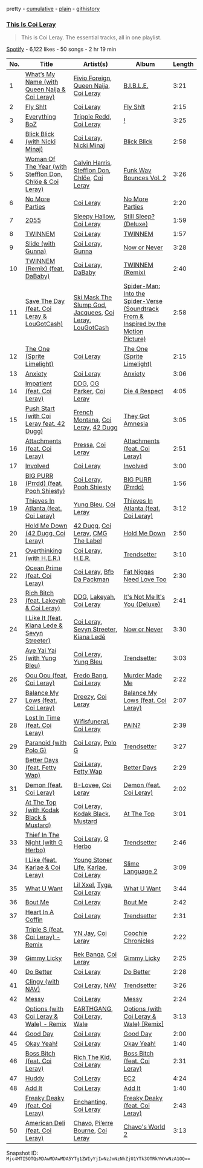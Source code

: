 pretty - [cumulative](/playlists/cumulative/37i9dQZF1DZ06evO3TuhDH.md) - [plain](/playlists/plain/37i9dQZF1DZ06evO3TuhDH) - [githistory](https://github.githistory.xyz/mackorone/spotify-playlist-archive/blob/main/playlists/plain/37i9dQZF1DZ06evO3TuhDH)

### [This Is Coi Leray](https://open.spotify.com/playlist/37i9dQZF1DZ06evO3TuhDH)

> This is Coi Leray\. The essential tracks, all in one playlist.

[Spotify](https://open.spotify.com/user/spotify) - 6,122 likes - 50 songs - 2 hr 19 min

| No. | Title | Artist(s) | Album | Length |
|---|---|---|---|---|
| 1 | [What’s My Name \(with Queen Naija & Coi Leray\)](https://open.spotify.com/track/5m4TMhR7wQQGxelJa7lToQ) | [Fivio Foreign](https://open.spotify.com/artist/14CHVeJGrR5xgUGQFV5BVM), [Queen Naija](https://open.spotify.com/artist/3nViOFa3kZW8OMSNOzwr98), [Coi Leray](https://open.spotify.com/artist/6AMd49uBDJfhf30Ak2QR5s) | [B.I.B.L.E.](https://open.spotify.com/album/6np2Ix6RidhSseqw2dZovP) | 3:21 |
| 2 | [Fly Sh!t](https://open.spotify.com/track/3HbMXSKuTdKWChpvMIKhg5) | [Coi Leray](https://open.spotify.com/artist/6AMd49uBDJfhf30Ak2QR5s) | [Fly Sh!t](https://open.spotify.com/album/38tlAzTpYRs5lL14yBjLxj) | 2:15 |
| 3 | [Everything BoZ](https://open.spotify.com/track/1WnKJJKMtnmPdvFGOxcRVZ) | [Trippie Redd](https://open.spotify.com/artist/6Xgp2XMz1fhVYe7i6yNAax), [Coi Leray](https://open.spotify.com/artist/6AMd49uBDJfhf30Ak2QR5s) | [!](https://open.spotify.com/album/11vLnrFGWQRbonR6wFuCf8) | 3:25 |
| 4 | [Blick Blick \(with Nicki Minaj\)](https://open.spotify.com/track/7LczcBaamU9pTkV4Cl9NyX) | [Coi Leray](https://open.spotify.com/artist/6AMd49uBDJfhf30Ak2QR5s), [Nicki Minaj](https://open.spotify.com/artist/0hCNtLu0JehylgoiP8L4Gh) | [Blick Blick](https://open.spotify.com/album/0UiZQvEgPpnPV6fuvmWTKf) | 2:58 |
| 5 | [Woman Of The Year \(with Stefflon Don, Chlöe & Coi Leray\)](https://open.spotify.com/track/2Tg6UGiplOTWZalFj1eY6y) | [Calvin Harris](https://open.spotify.com/artist/7CajNmpbOovFoOoasH2HaY), [Stefflon Don](https://open.spotify.com/artist/2ExGrw6XpbtUAJHTLtUXUD), [Chlöe](https://open.spotify.com/artist/1FtBEIWAwvw5ymBen5GICR), [Coi Leray](https://open.spotify.com/artist/6AMd49uBDJfhf30Ak2QR5s) | [Funk Wav Bounces Vol\. 2](https://open.spotify.com/album/49DV9eFp2xTdtO7veew5xS) | 3:26 |
| 6 | [No More Parties](https://open.spotify.com/track/3R6wLBD4oU6op8L4YfMho9) | [Coi Leray](https://open.spotify.com/artist/6AMd49uBDJfhf30Ak2QR5s) | [No More Parties](https://open.spotify.com/album/5pPKR7VufPAbF18RUYB0eP) | 2:20 |
| 7 | [2055](https://open.spotify.com/track/0VhA1feaHVoftAyZ5fGGHA) | [Sleepy Hallow](https://open.spotify.com/artist/6EPlBSH2RSiettczlz7ihV), [Coi Leray](https://open.spotify.com/artist/6AMd49uBDJfhf30Ak2QR5s) | [Still Sleep? \(Deluxe\)](https://open.spotify.com/album/0ZjOFfItjIA9YbzhERRIBr) | 1:59 |
| 8 | [TWINNEM](https://open.spotify.com/track/3oE2HPoP7DCgxhrqjAosZY) | [Coi Leray](https://open.spotify.com/artist/6AMd49uBDJfhf30Ak2QR5s) | [TWINNEM](https://open.spotify.com/album/0Am2vQjzogt7wnXMzzC8Mr) | 1:57 |
| 9 | [Slide \(with Gunna\)](https://open.spotify.com/track/5zYmGeAGeqM4pA4jb64NHI) | [Coi Leray](https://open.spotify.com/artist/6AMd49uBDJfhf30Ak2QR5s), [Gunna](https://open.spotify.com/artist/2hlmm7s2ICUX0LVIhVFlZQ) | [Now or Never](https://open.spotify.com/album/1H9q5lbH1sO7Xn1W27Ms8G) | 3:28 |
| 10 | [TWINNEM \(Remix\) \(feat\. DaBaby\)](https://open.spotify.com/track/21hKipgjcM6JL2mmoUKrQi) | [Coi Leray](https://open.spotify.com/artist/6AMd49uBDJfhf30Ak2QR5s), [DaBaby](https://open.spotify.com/artist/4r63FhuTkUYltbVAg5TQnk) | [TWINNEM \(Remix\)](https://open.spotify.com/album/6nyv0dtJ2Om5xkkCsIvCZd) | 2:40 |
| 11 | [Save The Day \(feat\. Coi Leray & LouGotCash\)](https://open.spotify.com/track/0vkzRCT7wzqWCFJw5TN1MQ) | [Ski Mask The Slump God](https://open.spotify.com/artist/2rhFzFmezpnW82MNqEKVry), [Jacquees](https://open.spotify.com/artist/4tMm1dU6Gn04VAZ9ClHcIZ), [Coi Leray](https://open.spotify.com/artist/6AMd49uBDJfhf30Ak2QR5s), [LouGotCash](https://open.spotify.com/artist/1Sz0VZ2PxcZPD2qRIX9GSK) | [Spider\-Man: Into the Spider\-Verse \(Soundtrack From & Inspired by the Motion Picture\)](https://open.spotify.com/album/35s58BRTGAEWztPo9WqCIs) | 2:58 |
| 12 | [The One \(Sprite Limelight\)](https://open.spotify.com/track/22Xi8off2rIqT1kwTZXKPW) | [Coi Leray](https://open.spotify.com/artist/6AMd49uBDJfhf30Ak2QR5s) | [The One \(Sprite Limelight\)](https://open.spotify.com/album/6UF46ZzBvi3EiXDZmtwyXV) | 2:15 |
| 13 | [Anxiety](https://open.spotify.com/track/7ewmy2XLAnCAwUsYw4MiUl) | [Coi Leray](https://open.spotify.com/artist/6AMd49uBDJfhf30Ak2QR5s) | [Anxiety](https://open.spotify.com/album/0qpJG5o7TzjB6x5kfKMLa7) | 3:06 |
| 14 | [Impatient \(feat\. Coi Leray\)](https://open.spotify.com/track/5LE8xsgXORBCV70UKd7ywp) | [DDG](https://open.spotify.com/artist/0WK3H9OErSn5zKOkOV5egm), [OG Parker](https://open.spotify.com/artist/5hhgghBFkLDdMn93GW4x3I), [Coi Leray](https://open.spotify.com/artist/6AMd49uBDJfhf30Ak2QR5s) | [Die 4 Respect](https://open.spotify.com/album/4TzzpYnIMI8opSO9koKKVG) | 4:05 |
| 15 | [Push Start \(with Coi Leray feat\. 42 Dugg\)](https://open.spotify.com/track/5DnubkVCDDFfcejkhtnM79) | [French Montana](https://open.spotify.com/artist/6vXTefBL93Dj5IqAWq6OTv), [Coi Leray](https://open.spotify.com/artist/6AMd49uBDJfhf30Ak2QR5s), [42 Dugg](https://open.spotify.com/artist/45gHcnDnMC15sgx3VL7ROG) | [They Got Amnesia](https://open.spotify.com/album/0dMCnf42bF5BSLhDr2EMyl) | 3:05 |
| 16 | [Attachments \(feat\. Coi Leray\)](https://open.spotify.com/track/4nyRXQQkM69kmaxiyCKMCr) | [Pressa](https://open.spotify.com/artist/5olrQpDroHT7sjmYWMLivy), [Coi Leray](https://open.spotify.com/artist/6AMd49uBDJfhf30Ak2QR5s) | [Attachments \(feat\. Coi Leray\)](https://open.spotify.com/album/6CMpc5ukVsV1HJUWwLMHBJ) | 2:51 |
| 17 | [Involved](https://open.spotify.com/track/4Zj2W1HdImJ9mN779m9jHt) | [Coi Leray](https://open.spotify.com/artist/6AMd49uBDJfhf30Ak2QR5s) | [Involved](https://open.spotify.com/album/2UL9j77BeQLGS9IMoh5SUv) | 3:00 |
| 18 | [BIG PURR \(Prrdd\) \(feat\. Pooh Shiesty\)](https://open.spotify.com/track/5byWPNSh2hi0ULmDxBgLyV) | [Coi Leray](https://open.spotify.com/artist/6AMd49uBDJfhf30Ak2QR5s), [Pooh Shiesty](https://open.spotify.com/artist/5F1aAS1duwlzExnPs3l2Xe) | [BIG PURR \(Prrdd\)](https://open.spotify.com/album/4I7EKdVEB8S9LjRfNoOV0o) | 1:56 |
| 19 | [Thieves In Atlanta \(feat\. Coi Leray\)](https://open.spotify.com/track/0O6vnplGquhXRh0Zghyr8w) | [Yung Bleu](https://open.spotify.com/artist/3KNIG74xSTc3dj0TRy7pGX), [Coi Leray](https://open.spotify.com/artist/6AMd49uBDJfhf30Ak2QR5s) | [Thieves In Atlanta \(feat\. Coi Leray\)](https://open.spotify.com/album/5NaBcPMcvwIRCLw3wjlkod) | 3:12 |
| 20 | [Hold Me Down \(42 Dugg, Coi Leray\)](https://open.spotify.com/track/3RXjFdXvbIIydnkrCKIjcA) | [42 Dugg](https://open.spotify.com/artist/45gHcnDnMC15sgx3VL7ROG), [Coi Leray](https://open.spotify.com/artist/6AMd49uBDJfhf30Ak2QR5s), [CMG The Label](https://open.spotify.com/artist/3rO1KMi81CCLjSjkImNtrA) | [Hold Me Down](https://open.spotify.com/album/3ZnMKPhpgpTwXRSrXZ4XEm) | 2:50 |
| 21 | [Overthinking \(with H.E.R.\)](https://open.spotify.com/track/5IaKG7RVFKddipzaOeide9) | [Coi Leray](https://open.spotify.com/artist/6AMd49uBDJfhf30Ak2QR5s), [H.E.R.](https://open.spotify.com/artist/3Y7RZ31TRPVadSFVy1o8os) | [Trendsetter](https://open.spotify.com/album/5diRNQUhdOVkGo8TbWnMIx) | 3:10 |
| 22 | [Ocean Prime \(feat\. Coi Leray\)](https://open.spotify.com/track/17lzuZ03enjlAQ8RHBx3aN) | [Coi Leray](https://open.spotify.com/artist/6AMd49uBDJfhf30Ak2QR5s), [Bfb Da Packman](https://open.spotify.com/artist/3C1bStPNVIPmGIrORT5OlF) | [Fat Niggas Need Love Too](https://open.spotify.com/album/5OtBIO7dEq9iupw2BbIS9D) | 2:30 |
| 23 | [Rich Bitch \(feat\. Lakeyah & Coi Leray\)](https://open.spotify.com/track/0KIxQnTtdBtQmLA3oXzFEB) | [DDG](https://open.spotify.com/artist/0WK3H9OErSn5zKOkOV5egm), [Lakeyah](https://open.spotify.com/artist/77gMBvQ2frbQAPyCeoYGm7), [Coi Leray](https://open.spotify.com/artist/6AMd49uBDJfhf30Ak2QR5s) | [It's Not Me It's You \(Deluxe\)](https://open.spotify.com/album/4JUp6qReEgKfOP76grq6v0) | 2:41 |
| 24 | [I Like It \(feat\. Kiana Lede & Sevyn Streeter\)](https://open.spotify.com/track/6C1yG7dmGZQcIxtHADDLeS) | [Coi Leray](https://open.spotify.com/artist/6AMd49uBDJfhf30Ak2QR5s), [Sevyn Streeter](https://open.spotify.com/artist/6If57j6e3TXXk0HiLcIZca), [Kiana Ledé](https://open.spotify.com/artist/7jZMxhsB8djyIbYmoiJSTs) | [Now or Never](https://open.spotify.com/album/1H9q5lbH1sO7Xn1W27Ms8G) | 3:30 |
| 25 | [Aye Yai Yai \(with Yung Bleu\)](https://open.spotify.com/track/2QODQZUTSvhdAdXvQO418e) | [Coi Leray](https://open.spotify.com/artist/6AMd49uBDJfhf30Ak2QR5s), [Yung Bleu](https://open.spotify.com/artist/3KNIG74xSTc3dj0TRy7pGX) | [Trendsetter](https://open.spotify.com/album/5diRNQUhdOVkGo8TbWnMIx) | 3:03 |
| 26 | [Oou Oou \(feat\. Coi Leray\)](https://open.spotify.com/track/64lcp0LwdQLvxxsgYaGOqd) | [Fredo Bang](https://open.spotify.com/artist/4yTmEo2clwWq2jwelvqgVv), [Coi Leray](https://open.spotify.com/artist/6AMd49uBDJfhf30Ak2QR5s) | [Murder Made Me](https://open.spotify.com/album/0KNl6GATG5LULCHTCQpSgZ) | 2:22 |
| 27 | [Balance My Lows \(feat\. Coi Leray\)](https://open.spotify.com/track/1w4zc04CreWVxEmljzeykK) | [Dreezy](https://open.spotify.com/artist/7gWumE1wMALHXANLSIt054), [Coi Leray](https://open.spotify.com/artist/6AMd49uBDJfhf30Ak2QR5s) | [Balance My Lows \(feat\. Coi Leray\)](https://open.spotify.com/album/1Ez46n26k39YixXE5N9Dyq) | 2:07 |
| 28 | [Lost In Time \(feat\. Coi Leray\)](https://open.spotify.com/track/3jjiozyhDFsR4Rolx5bppS) | [Wifisfuneral](https://open.spotify.com/artist/1vb1XqzyNMQ16BqbxRz5BV), [Coi Leray](https://open.spotify.com/artist/6AMd49uBDJfhf30Ak2QR5s) | [PAIN?](https://open.spotify.com/album/3thS5m3xP8MgMarJwi9IAD) | 2:39 |
| 29 | [Paranoid \(with Polo G\)](https://open.spotify.com/track/5nY13Y42kWZ2o39R9zM3mF) | [Coi Leray](https://open.spotify.com/artist/6AMd49uBDJfhf30Ak2QR5s), [Polo G](https://open.spotify.com/artist/6AgTAQt8XS6jRWi4sX7w49) | [Trendsetter](https://open.spotify.com/album/5diRNQUhdOVkGo8TbWnMIx) | 3:27 |
| 30 | [Better Days \(feat\. Fetty Wap\)](https://open.spotify.com/track/0DW8r8w96IoIsxqqV2VNXf) | [Coi Leray](https://open.spotify.com/artist/6AMd49uBDJfhf30Ak2QR5s), [Fetty Wap](https://open.spotify.com/artist/6PXS4YHDkKvl1wkIl4V8DL) | [Better Days](https://open.spotify.com/album/72III2Pl6XTrDBdbjUheSW) | 2:29 |
| 31 | [Demon \(feat\. Coi Leray\)](https://open.spotify.com/track/3QB87iPcNT3pNOSqDGQUHG) | [B\-Lovee](https://open.spotify.com/artist/7hf5PZjVOqTQ2id3PF7I5Y), [Coi Leray](https://open.spotify.com/artist/6AMd49uBDJfhf30Ak2QR5s) | [Demon \(feat\. Coi Leray\)](https://open.spotify.com/album/4EwRqzafybk4iS0XUBXE9Z) | 2:02 |
| 32 | [At The Top \(with Kodak Black & Mustard\)](https://open.spotify.com/track/4buaMK8tYXGF7Ca3u8iLtE) | [Coi Leray](https://open.spotify.com/artist/6AMd49uBDJfhf30Ak2QR5s), [Kodak Black](https://open.spotify.com/artist/46SHBwWsqBkxI7EeeBEQG7), [Mustard](https://open.spotify.com/artist/0YinUQ50QDB7ZxSCLyQ40k) | [At The Top](https://open.spotify.com/album/7fQLpnEw13xochCUd776UZ) | 3:01 |
| 33 | [Thief In The Night \(with G Herbo\)](https://open.spotify.com/track/46gUCMauloWD4iuobiQdsu) | [Coi Leray](https://open.spotify.com/artist/6AMd49uBDJfhf30Ak2QR5s), [G Herbo](https://open.spotify.com/artist/5QdEbQJ3ylBnc3gsIASAT5) | [Trendsetter](https://open.spotify.com/album/5diRNQUhdOVkGo8TbWnMIx) | 2:46 |
| 34 | [I Like \(feat\. Karlae & Coi Leray\)](https://open.spotify.com/track/1OuwfVcdn99T9SPBHaVTNn) | [Young Stoner Life](https://open.spotify.com/artist/1xr2G8Hlx4QWmT9HaUbmoO), [Karlae](https://open.spotify.com/artist/6RY7kT6PGGzAA3TG3s4Qmp), [Coi Leray](https://open.spotify.com/artist/6AMd49uBDJfhf30Ak2QR5s) | [Slime Language 2](https://open.spotify.com/album/3ihwKkIMJWmmp1huNH0iWC) | 3:09 |
| 35 | [What U Want](https://open.spotify.com/track/4wOyrbNG5eEv5ZF5oVqHtX) | [Lil Xxel](https://open.spotify.com/artist/7iDeMFJKjI1ak40N3hoYOZ), [Tyga](https://open.spotify.com/artist/5LHRHt1k9lMyONurDHEdrp), [Coi Leray](https://open.spotify.com/artist/6AMd49uBDJfhf30Ak2QR5s) | [What U Want](https://open.spotify.com/album/2dHNueuBm0PuI5gF5J5Ubh) | 3:44 |
| 36 | [Bout Me](https://open.spotify.com/track/6STioLUbiT8SvFuL3ozx8x) | [Coi Leray](https://open.spotify.com/artist/6AMd49uBDJfhf30Ak2QR5s) | [Bout Me](https://open.spotify.com/album/0ZSBQlfvi82iDdNLQkqQ3d) | 2:42 |
| 37 | [Heart In A Coffin](https://open.spotify.com/track/3eW97X88caKutrSFklw4ae) | [Coi Leray](https://open.spotify.com/artist/6AMd49uBDJfhf30Ak2QR5s) | [Trendsetter](https://open.spotify.com/album/5diRNQUhdOVkGo8TbWnMIx) | 2:31 |
| 38 | [Triple S \(feat\. Coi Leray\) \- Remix](https://open.spotify.com/track/6tvSjlsN5Y37aTv4kJY6np) | [YN Jay](https://open.spotify.com/artist/3gIWD9hK0VEhgsSrLu19PU), [Coi Leray](https://open.spotify.com/artist/6AMd49uBDJfhf30Ak2QR5s) | [Coochie Chronicles](https://open.spotify.com/album/12KOxvR0lRUkPeiKYSS4RI) | 2:22 |
| 39 | [Gimmy Licky](https://open.spotify.com/track/7qKAeMy5AB8qw7S3vKx8Rc) | [Rek Banga](https://open.spotify.com/artist/4xB6xmaqMX7ZAnyZFzdCeu), [Coi Leray](https://open.spotify.com/artist/6AMd49uBDJfhf30Ak2QR5s) | [Gimmy Licky](https://open.spotify.com/album/360E7b1SscAVvvS6O7N7tn) | 2:25 |
| 40 | [Do Better](https://open.spotify.com/track/0EH29Rmc5ub2b759ArNxlW) | [Coi Leray](https://open.spotify.com/artist/6AMd49uBDJfhf30Ak2QR5s) | [Do Better](https://open.spotify.com/album/6kD8b41MqeJzWIRJxVHDxL) | 2:28 |
| 41 | [Clingy \(with NAV\)](https://open.spotify.com/track/5kvW17aKJGgLBsoSmuOdxM) | [Coi Leray](https://open.spotify.com/artist/6AMd49uBDJfhf30Ak2QR5s), [NAV](https://open.spotify.com/artist/7rkW85dBwwrJtlHRDkJDAC) | [Trendsetter](https://open.spotify.com/album/5diRNQUhdOVkGo8TbWnMIx) | 3:26 |
| 42 | [Messy](https://open.spotify.com/track/2K1hsMf2MZ5lRN2dEDalAv) | [Coi Leray](https://open.spotify.com/artist/6AMd49uBDJfhf30Ak2QR5s) | [Messy](https://open.spotify.com/album/31U14pPaowEmeGUVZAwYHP) | 2:24 |
| 43 | [Options \(with Coi Leray & Wale\) \- Remix](https://open.spotify.com/track/1O110m9QKRYpE14dfqHzg5) | [EARTHGANG](https://open.spotify.com/artist/5MbNzCW3qokGyoo9giHA3V), [Coi Leray](https://open.spotify.com/artist/6AMd49uBDJfhf30Ak2QR5s), [Wale](https://open.spotify.com/artist/67nwj3Y5sZQLl72VNUHEYE) | [Options \(with Coi Leray & Wale\) \[Remix\]](https://open.spotify.com/album/3aU4rpw0vnlJF8wqzAlhcI) | 3:13 |
| 44 | [Good Day](https://open.spotify.com/track/3kSjbNmDdq6rgyELhRDUCk) | [Coi Leray](https://open.spotify.com/artist/6AMd49uBDJfhf30Ak2QR5s) | [Good Day](https://open.spotify.com/album/3ZbZ9tT5ezKW5I9QpD5pO3) | 2:00 |
| 45 | [Okay Yeah!](https://open.spotify.com/track/2MyBXnGc9dK06pceZaNIul) | [Coi Leray](https://open.spotify.com/artist/6AMd49uBDJfhf30Ak2QR5s) | [Okay Yeah!](https://open.spotify.com/album/5hOKJshWZ2bLaVg0qdnVaA) | 1:40 |
| 46 | [Boss Bitch \(feat\. Coi Leray\)](https://open.spotify.com/track/2UtlqGUjgniHzwawSJhvdh) | [Rich The Kid](https://open.spotify.com/artist/1pPmIToKXyGdsCF6LmqLmI), [Coi Leray](https://open.spotify.com/artist/6AMd49uBDJfhf30Ak2QR5s) | [Boss Bitch \(feat\. Coi Leray\)](https://open.spotify.com/album/7wdF4AvgD0sDdslF9l5FgP) | 2:31 |
| 47 | [Huddy](https://open.spotify.com/track/5AJfj6wlGtaWlhd71RAxTG) | [Coi Leray](https://open.spotify.com/artist/6AMd49uBDJfhf30Ak2QR5s) | [EC2](https://open.spotify.com/album/7x4F4nXWjtsM1mCKY8ljJb) | 4:24 |
| 48 | [Add It](https://open.spotify.com/track/0xIYGzbDYQLLAHmDtPWaY3) | [Coi Leray](https://open.spotify.com/artist/6AMd49uBDJfhf30Ak2QR5s) | [Add It](https://open.spotify.com/album/6cdiwNAHltVS3FKRWXsism) | 1:40 |
| 49 | [Freaky Deaky \(feat\. Coi Leray\)](https://open.spotify.com/track/3IAgfIjsfZKRYYYrwGor4x) | [Enchanting](https://open.spotify.com/artist/26XGM4cZDcTgrXo1nis5HT), [Coi Leray](https://open.spotify.com/artist/6AMd49uBDJfhf30Ak2QR5s) | [Freaky Deaky \(feat\. Coi Leray\)](https://open.spotify.com/album/3GyfqrZa0Rac2wKkOtRpxg) | 2:43 |
| 50 | [American Deli \(feat\. Coi Leray\)](https://open.spotify.com/track/2GwOIEVXMZPGEJjSBF7lcp) | [Chavo](https://open.spotify.com/artist/6nlHpSAfPX5rJCuRKF2997), [Pi’erre Bourne](https://open.spotify.com/artist/3x3jSlhyv5CiCZDZlaTq0M), [Coi Leray](https://open.spotify.com/artist/6AMd49uBDJfhf30Ak2QR5s) | [Chavo's World 2](https://open.spotify.com/album/0xntyinSE3IRByoQDvTve7) | 3:13 |

Snapshot ID: `Mjc4MTI5OTQsMDAwMDAwMDA5YTg1ZWIyYjIwNzJmNzNhZjU1YTk3OTRkYWYwNzA1OQ==`
